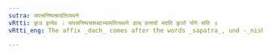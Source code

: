 ```yaml
---
sutra: सपत्त्रनिष्पत्त्रादतिव्यथने
vRtti: कृञ इत्येव । सपत्त्रनिष्पत्त्रशब्दाभ्यामतिव्यथने डाच् प्रत्ययो भवति कृञो योगे सति ॥
vRtti_eng: The affix _dach_ comes after the words _sapatra_, und -_nishpatra_ followed by the verb _kri_, when the sense is that of causing intense pain.

---
```

